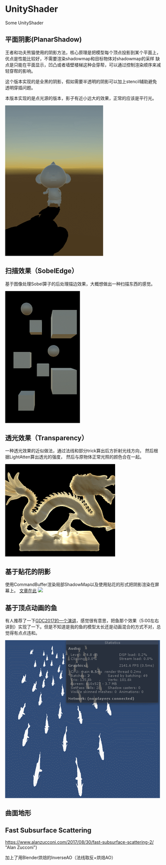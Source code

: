 # UnityShader
Some UnityShader



## 平面阴影(PlanarShadow)

王者和功夫熊猫使用的阴影方法，核心原理是把模型每个顶点投影到某个平面上，
优点是性能比较好，不需要渲染shadowmap和目标物体对shadowmap的采样
缺点是只能在平面显示，凹凸或者墙壁楼梯这种会穿帮，可以通过控制渲染顺序来减轻穿帮的影响。

这个版本实现的是全黑的阴影，假如需要半透明的阴影可以加上stencil辅助避免透明穿插问题。

本版本实现的是点光源的版本，影子有近小远大的效果，正常的应该是平行光。

![](https://github.com/Tangoyzx/UnityShader/blob/master/Assets/Gifs/PlanarShadow.gif)


## 扫描效果（SobelEdge）

基于图像处理Sobel算子的后处理描边效果，大概想做出一种扫描东西的感觉。

![](https://github.com/Tangoyzx/UnityShader/blob/master/Assets/Gifs/SobelEdge.gif)

## 透光效果（Transparency）

一种透光效果的近似做法，通过法线和部分trick算出后方折射光线方向，
然后根据LightAtten算出透光的强度，
然后与原物体正常光照的颜色合在一起。

![](https://github.com/Tangoyzx/UnityShader/blob/master/Assets/Gifs/Transparency.gif)

## 基于贴花的阴影

使用CommandBuffer渲染局部ShadowMap以及使用贴花的形式把阴影渲染在屏幕上。
[文章在此](https://tangoyzx.github.io/2017/12/23/commandbuffer-decal-shadow.html "go to blog")
![](http://tangoyzx.github.io/images/posts/post_5.gif)

## 基于顶点动画的鱼

有人推荐了一下[GDC2017的一个演讲](https://www.bilibili.com/video/av14910105/?t=377 "go to bilibili")，感觉很有意思，把鱼那个效果（5:00左右讲到）实现了一下。但是不知道是我的鱼的模型太长还是动画混合的方式不对，总觉得有点点违和。

![](https://github.com/Tangoyzx/UnityShader/blob/master/Assets/Gifs/Fish.gif)

## 曲面地形

## Fast Subsurface Scattering

https://www.alanzucconi.com/2017/08/30/fast-subsurface-scattering-2/ "Alan Zucconi")

加上了用Blender烘焙的InverseAO（法线取反+烘焙AO）
